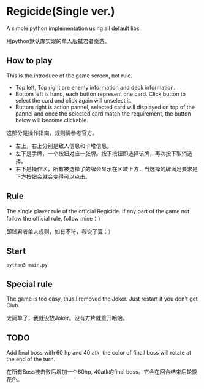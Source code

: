 # Regicide(Single ver.)

A simple python implementation using all default libs.

用python默认库实现的单人版弑君者桌游。

## How to play

This is the introduce of the game screen, not rule.

* Top left, Top right are enemy information and deck information.
* Bottom left is hand, each button represent one card. Click button to select the card and click again will unselect it.
* Buttom right is action pannel, selected card will displayed on top of the pannel and once the selected card match the requirement, the button below will become clickable.
  
这部分是操作指南，规则请参考官方。

* 左上，右上分别是敌人信息和卡堆信息。
* 左下是手牌，一个按钮对应一张牌。按下按钮即选择该牌，再次按下取消选择。
* 右下是操作区，所有被选择了的牌会显示在区域上方，当选择的牌满足要求是下方按钮会就会变得可以点击。

## Rule

The single player rule of the official Regicide. If any part of the game not follow the official rule, follow mine：）

即弑君者单人规则，如有不符，我说了算：）

## Start

``` shell
python3 main.py
```

## Special rule

The game is too easy, thus I removed the Joker. Just restart if you don't get Club.

太简单了，我就没放Joker。没有方片就重开哈哈。

## TODO

Add final boss with 60 hp and 40 atk, the color of finall boss will rotate at the end of the turn.

在所有Boss被击败后增加一个60hp, 40atk的final boss。它会在回合结束后轮换花色。
